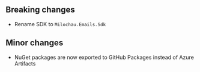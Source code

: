 [//]: # (Format this CHANGELOG.md with these titles:)
[//]: # (Breaking changes)
[//]: # (New features)
[//]: # (Bug fixes)
[//]: # (Minor changes)

## Breaking changes

- Rename SDK to `Milochau.Emails.Sdk`

## Minor changes

- NuGet packages are now exported to GitHub Packages instead of Azure Artifacts
